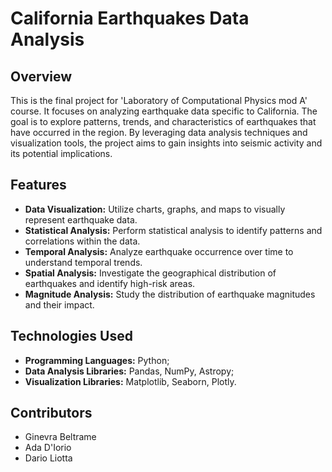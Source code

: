 # California Earthquakes Data Analysis

## Overview
This is the final project for 'Laboratory of Computational Physics mod A' course.
It focuses on analyzing earthquake data specific to California. The goal is to explore patterns, trends, and characteristics of earthquakes that have occurred in the region. By leveraging data analysis techniques and visualization tools, the project aims to gain insights into seismic activity and its potential implications.

## Features
- **Data Visualization:** Utilize charts, graphs, and maps to visually represent earthquake data.
- **Statistical Analysis:** Perform statistical analysis to identify patterns and correlations within the data.
- **Temporal Analysis:** Analyze earthquake occurrence over time to understand temporal trends.
- **Spatial Analysis:** Investigate the geographical distribution of earthquakes and identify high-risk areas.
- **Magnitude Analysis:** Study the distribution of earthquake magnitudes and their impact.

## Technologies Used
- **Programming Languages:** Python;
- **Data Analysis Libraries:** Pandas, NumPy, Astropy;
- **Visualization Libraries:** Matplotlib, Seaborn, Plotly.

## Contributors
- Ginevra Beltrame
- Ada D'Iorio
- Dario Liotta
